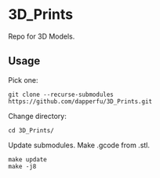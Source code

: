 # 3D_Prints
Repo for 3D Models.

## Usage

Pick one:

    git clone --recurse-submodules https://github.com/dapperfu/3D_Prints.git

Change directory:

    cd 3D_Prints/
    
Update submodules. Make .gcode from .stl.
    
    make update
    make -j8
